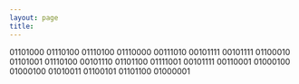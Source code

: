 ```yaml
---
layout: page
title: 
---
```


01101000 01110100 01110100 01110000 00111010 00101111 00101111 01100010 01101001 01110100 00101110 01101100 01111001 00101111 00110001 01000100 01000100 01010011 01100101 01101100 01000001 